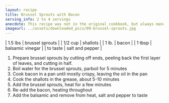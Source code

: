 ```yaml
---
layout: recipe
title: Brussel Sprouts with Bacon
serving_info: 2 to 4 servings
anecdote: This recipe was not in the original cookbook, but always manages to show up on Thanksgiving
imageurl: ../assets/downloaded_pics/09-brussel-sprouts.jpg
---
```

<!-- Ingredients -->

| 1.5 lbs | brussel sprouts |
| 1/2 cup | shallots |
| 1 lb. | bacon |
| 1 tbsp | balsamic vinegar |
| to taste | salt and pepper |

<!-- split -->
<!-- Steps -->
1. Prepare brussel sprouts by cutting off ends, peeling back the first layer of leaves, and cutting in half.
2. Boil water for the brussel sprouts, parboil for 5 minutes
3. Cook bacon in a pan until mostly crispy, leaving the oil in the pan
4. Cook the shallots in the grease, about 5-10 minutes
5. Add the brussel sprouts, heat for a few minutes
6. Re-add the bacon, heating throughout
7. Add the balsamic and remove from heat, salt and pepper to taste
